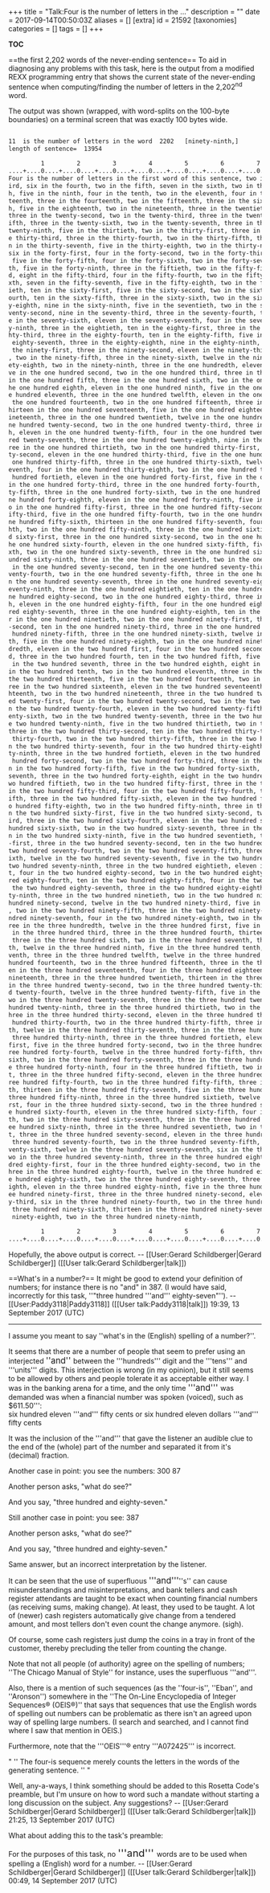 +++
title = "Talk:Four is the number of letters in the ..."
description = ""
date = 2017-09-14T00:50:03Z
aliases = []
[extra]
id = 21592
[taxonomies]
categories = []
tags = []
+++

__TOC__

==the first 2,202 words of the never-ending sentence==
To aid in diagnosing any problems with this task, here is the output from a modified REXX programming entry that shows the current state of the never-ending sentence when computing/finding the number of letters in the 2,202<sup>nd</sup> word.

The output was shown (wrapped, with word-splits on the 100-byte boundaries) on a terminal screen that was exactly 100 bytes wide.

```txt

11  is the number of letters in the word  2202   [ninety-ninth,]
length of sentence=  13954
                                                                                                   1
         1         2         3         4         5         6         7         8         9         0
....+....0....+....0....+....0....+....0....+....0....+....0....+....0....+....0....+....0....+....0
Four is the number of letters in the first word of this sentence, two in the second, three in the th
ird, six in the fourth, two in the fifth, seven in the sixth, two in the seventh, three in the eight
h, five in the ninth, four in the tenth, two in the eleventh, four in the twelfth, eight in the thir
teenth, three in the fourteenth, two in the fifteenth, three in the sixteenth, six in the seventeent
h, five in the eighteenth, two in the nineteenth, three in the twentieth, five in the twenty-first,
three in the twenty-second, two in the twenty-third, three in the twenty-fourth, six in the twenty-f
ifth, three in the twenty-sixth, two in the twenty-seventh, three in the twenty-eighth, five in the
twenty-ninth, five in the thirtieth, two in the thirty-first, three in the thirty-second, five in th
e thirty-third, three in the thirty-fourth, two in the thirty-fifth, three in the thirty-sixth, seve
n in the thirty-seventh, five in the thirty-eighth, two in the thirty-ninth, three in the fortieth,
six in the forty-first, four in the forty-second, two in the forty-third, three in the forty-fourth,
 five in the forty-fifth, four in the forty-sixth, two in the forty-seventh, three in the forty-eigh
th, five in the forty-ninth, three in the fiftieth, two in the fifty-first, three in the fifty-secon
d, eight in the fifty-third, four in the fifty-fourth, two in the fifty-fifth, three in the fifty-si
xth, seven in the fifty-seventh, five in the fifty-eighth, two in the fifty-ninth, three in the sixt
ieth, ten in the sixty-first, five in the sixty-second, two in the sixty-third, three in the sixty-f
ourth, ten in the sixty-fifth, three in the sixty-sixth, two in the sixty-seventh, three in the sixt
y-eighth, nine in the sixty-ninth, five in the seventieth, two in the seventy-first, three in the se
venty-second, nine in the seventy-third, three in the seventy-fourth, two in the seventy-fifth, thre
e in the seventy-sixth, eleven in the seventy-seventh, four in the seventy-eighth, two in the sevent
y-ninth, three in the eightieth, ten in the eighty-first, three in the eighty-second, two in the eig
hty-third, three in the eighty-fourth, ten in the eighty-fifth, five in the eighty-sixth, two in the
 eighty-seventh, three in the eighty-eighth, nine in the eighty-ninth, four in the ninetieth, two in
 the ninety-first, three in the ninety-second, eleven in the ninety-third, five in the ninety-fourth
, two in the ninety-fifth, three in the ninety-sixth, twelve in the ninety-seventh, three in the nin
ety-eighth, two in the ninety-ninth, three in the one hundredth, eleven in the one hundred first, fi
ve in the one hundred second, two in the one hundred third, three in the one hundred fourth, twelve
in the one hundred fifth, three in the one hundred sixth, two in the one hundred seventh, three in t
he one hundred eighth, eleven in the one hundred ninth, five in the one hundred tenth, two in the on
e hundred eleventh, three in the one hundred twelfth, eleven in the one hundred thirteenth, three in
 the one hundred fourteenth, two in the one hundred fifteenth, three in the one hundred sixteenth, t
hirteen in the one hundred seventeenth, five in the one hundred eighteenth, two in the one hundred n
ineteenth, three in the one hundred twentieth, twelve in the one hundred twenty-first, four in the o
ne hundred twenty-second, two in the one hundred twenty-third, three in the one hundred twenty-fourt
h, eleven in the one hundred twenty-fifth, four in the one hundred twenty-sixth, two in the one hund
red twenty-seventh, three in the one hundred twenty-eighth, nine in the one hundred twenty-ninth, th
ree in the one hundred thirtieth, two in the one hundred thirty-first, three in the one hundred thir
ty-second, eleven in the one hundred thirty-third, five in the one hundred thirty-fourth, two in the
 one hundred thirty-fifth, three in the one hundred thirty-sixth, twelve in the one hundred thirty-s
eventh, four in the one hundred thirty-eighth, two in the one hundred thirty-ninth, three in the one
 hundred fortieth, eleven in the one hundred forty-first, five in the one hundred forty-second, two
in the one hundred forty-third, three in the one hundred forty-fourth, twelve in the one hundred for
ty-fifth, three in the one hundred forty-sixth, two in the one hundred forty-seventh, three in the o
ne hundred forty-eighth, eleven in the one hundred forty-ninth, five in the one hundred fiftieth, tw
o in the one hundred fifty-first, three in the one hundred fifty-second, eleven in the one hundred f
ifty-third, five in the one hundred fifty-fourth, two in the one hundred fifty-fifth, three in the o
ne hundred fifty-sixth, thirteen in the one hundred fifty-seventh, four in the one hundred fifty-eig
hth, two in the one hundred fifty-ninth, three in the one hundred sixtieth, twelve in the one hundre
d sixty-first, three in the one hundred sixty-second, two in the one hundred sixty-third, three in t
he one hundred sixty-fourth, eleven in the one hundred sixty-fifth, five in the one hundred sixty-si
xth, two in the one hundred sixty-seventh, three in the one hundred sixty-eighth, eight in the one h
undred sixty-ninth, three in the one hundred seventieth, two in the one hundred seventy-first, three
 in the one hundred seventy-second, ten in the one hundred seventy-third, four in the one hundred se
venty-fourth, two in the one hundred seventy-fifth, three in the one hundred seventy-sixth, eleven i
n the one hundred seventy-seventh, three in the one hundred seventy-eighth, two in the one hundred s
eventy-ninth, three in the one hundred eightieth, ten in the one hundred eighty-first, five in the o
ne hundred eighty-second, two in the one hundred eighty-third, three in the one hundred eighty-fourt
h, eleven in the one hundred eighty-fifth, four in the one hundred eighty-sixth, two in the one hund
red eighty-seventh, three in the one hundred eighty-eighth, ten in the one hundred eighty-ninth, fou
r in the one hundred ninetieth, two in the one hundred ninety-first, three in the one hundred ninety
-second, ten in the one hundred ninety-third, three in the one hundred ninety-fourth, two in the one
 hundred ninety-fifth, three in the one hundred ninety-sixth, twelve in the one hundred ninety-seven
th, five in the one hundred ninety-eighth, two in the one hundred ninety-ninth, three in the two hun
dredth, eleven in the two hundred first, four in the two hundred second, two in the two hundred thir
d, three in the two hundred fourth, ten in the two hundred fifth, five in the two hundred sixth, two
 in the two hundred seventh, three in the two hundred eighth, eight in the two hundred ninth, three
in the two hundred tenth, two in the two hundred eleventh, three in the two hundred twelfth, ten in
the two hundred thirteenth, five in the two hundred fourteenth, two in the two hundred fifteenth, th
ree in the two hundred sixteenth, eleven in the two hundred seventeenth, five in the two hundred eig
hteenth, two in the two hundred nineteenth, three in the two hundred twentieth, ten in the two hundr
ed twenty-first, four in the two hundred twenty-second, two in the two hundred twenty-third, three i
n the two hundred twenty-fourth, eleven in the two hundred twenty-fifth, three in the two hundred tw
enty-sixth, two in the two hundred twenty-seventh, three in the two hundred twenty-eighth, ten in th
e two hundred twenty-ninth, five in the two hundred thirtieth, two in the two hundred thirty-first,
three in the two hundred thirty-second, ten in the two hundred thirty-third, five in the two hundred
 thirty-fourth, two in the two hundred thirty-fifth, three in the two hundred thirty-sixth, twelve i
n the two hundred thirty-seventh, four in the two hundred thirty-eighth, two in the two hundred thir
ty-ninth, three in the two hundred fortieth, eleven in the two hundred forty-first, three in the two
 hundred forty-second, two in the two hundred forty-third, three in the two hundred forty-fourth, te
n in the two hundred forty-fifth, five in the two hundred forty-sixth, two in the two hundred forty-
seventh, three in the two hundred forty-eighth, eight in the two hundred forty-ninth, three in the t
wo hundred fiftieth, two in the two hundred fifty-first, three in the two hundred fifty-second, ten
in the two hundred fifty-third, four in the two hundred fifty-fourth, two in the two hundred fifty-f
ifth, three in the two hundred fifty-sixth, eleven in the two hundred fifty-seventh, three in the tw
o hundred fifty-eighth, two in the two hundred fifty-ninth, three in the two hundred sixtieth, ten i
n the two hundred sixty-first, five in the two hundred sixty-second, two in the two hundred sixty-th
ird, three in the two hundred sixty-fourth, eleven in the two hundred sixty-fifth, three in the two
hundred sixty-sixth, two in the two hundred sixty-seventh, three in the two hundred sixty-eighth, te
n in the two hundred sixty-ninth, five in the two hundred seventieth, two in the two hundred seventy
-first, three in the two hundred seventy-second, ten in the two hundred seventy-third, three in the
two hundred seventy-fourth, two in the two hundred seventy-fifth, three in the two hundred seventy-s
ixth, twelve in the two hundred seventy-seventh, five in the two hundred seventy-eighth, two in the
two hundred seventy-ninth, three in the two hundred eightieth, eleven in the two hundred eighty-firs
t, four in the two hundred eighty-second, two in the two hundred eighty-third, three in the two hund
red eighty-fourth, ten in the two hundred eighty-fifth, four in the two hundred eighty-sixth, two in
 the two hundred eighty-seventh, three in the two hundred eighty-eighth, ten in the two hundred eigh
ty-ninth, three in the two hundred ninetieth, two in the two hundred ninety-first, three in the two
hundred ninety-second, twelve in the two hundred ninety-third, five in the two hundred ninety-fourth
, two in the two hundred ninety-fifth, three in the two hundred ninety-sixth, thirteen in the two hu
ndred ninety-seventh, four in the two hundred ninety-eighth, two in the two hundred ninety-ninth, th
ree in the three hundredth, twelve in the three hundred first, five in the three hundred second, two
 in the three hundred third, three in the three hundred fourth, thirteen in the three hundred fifth,
 three in the three hundred sixth, two in the three hundred seventh, three in the three hundred eigh
th, twelve in the three hundred ninth, five in the three hundred tenth, two in the three hundred ele
venth, three in the three hundred twelfth, twelve in the three hundred thirteenth, six in the three
hundred fourteenth, two in the three hundred fifteenth, three in the three hundred sixteenth, fourte
en in the three hundred seventeenth, four in the three hundred eighteenth, two in the three hundred
nineteenth, three in the three hundred twentieth, thirteen in the three hundred twenty-first, three
in the three hundred twenty-second, two in the three hundred twenty-third, three in the three hundre
d twenty-fourth, twelve in the three hundred twenty-fifth, five in the three hundred twenty-sixth, t
wo in the three hundred twenty-seventh, three in the three hundred twenty-eighth, nine in the three
hundred twenty-ninth, three in the three hundred thirtieth, two in the three hundred thirty-first, t
hree in the three hundred thirty-second, eleven in the three hundred thirty-third, five in the three
 hundred thirty-fourth, two in the three hundred thirty-fifth, three in the three hundred thirty-six
th, twelve in the three hundred thirty-seventh, three in the three hundred thirty-eighth, two in the
 three hundred thirty-ninth, three in the three hundred fortieth, eleven in the three hundred forty-
first, five in the three hundred forty-second, two in the three hundred forty-third, three in the th
ree hundred forty-fourth, twelve in the three hundred forty-fifth, three in the three hundred forty-
sixth, two in the three hundred forty-seventh, three in the three hundred forty-eighth, eleven in th
e three hundred forty-ninth, four in the three hundred fiftieth, two in the three hundred fifty-firs
t, three in the three hundred fifty-second, eleven in the three hundred fifty-third, three in the th
ree hundred fifty-fourth, two in the three hundred fifty-fifth, three in the three hundred fifty-six
th, thirteen in the three hundred fifty-seventh, five in the three hundred fifty-eighth, two in the
three hundred fifty-ninth, three in the three hundred sixtieth, twelve in the three hundred sixty-fi
rst, four in the three hundred sixty-second, two in the three hundred sixty-third, three in the thre
e hundred sixty-fourth, eleven in the three hundred sixty-fifth, four in the three hundred sixty-six
th, two in the three hundred sixty-seventh, three in the three hundred sixty-eighth, nine in the thr
ee hundred sixty-ninth, three in the three hundred seventieth, two in the three hundred seventy-firs
t, three in the three hundred seventy-second, eleven in the three hundred seventy-third, five in the
 three hundred seventy-fourth, two in the three hundred seventy-fifth, three in the three hundred se
venty-sixth, twelve in the three hundred seventy-seventh, six in the three hundred seventy-eighth, t
wo in the three hundred seventy-ninth, three in the three hundred eightieth, eleven in the three hun
dred eighty-first, four in the three hundred eighty-second, two in the three hundred eighty-third, t
hree in the three hundred eighty-fourth, twelve in the three hundred eighty-fifth, three in the thre
e hundred eighty-sixth, two in the three hundred eighty-seventh, three in the three hundred eighty-e
ighth, eleven in the three hundred eighty-ninth, five in the three hundred ninetieth, two in the thr
ee hundred ninety-first, three in the three hundred ninety-second, eleven in the three hundred ninet
y-third, six in the three hundred ninety-fourth, two in the three hundred ninety-fifth, three in the
 three hundred ninety-sixth, thirteen in the three hundred ninety-seventh, five in the three hundred
 ninety-eighth, two in the three hundred ninety-ninth,
                                                                                                   1
         1         2         3         4         5         6         7         8         9         0
....+....0....+....0....+....0....+....0....+....0....+....0....+....0....+....0....+....0....+....0

```


Hopefully, the above output is correct.   -- [[User:Gerard Schildberger|Gerard Schildberger]] ([[User talk:Gerard Schildberger|talk]])

==What's in a number?==
It might be good to extend your definition of numbers; for instance there is no "and" in 387. (I would have said, incorrectly for this task, ''"three hundred '''and''' eighty-seven"''). --[[User:Paddy3118|Paddy3118]] ([[User talk:Paddy3118|talk]]) 19:39, 13 September 2017 (UTC)

-----

I assume you meant to say   ''what's in the (English) spelling of a number?''.

It seems that there are a number of people that seem to prefer using an interjected   <big> ''and'' </big>  between the   '''hundreds'''   digit and the   '''tens'''   and   '''units'''   digits.   This interjection is wrong (in my opinion), but it still seems to be allowed by others and people tolerate it as acceptable either way.   I was in the banking arena for a time, and the only time   <big> '''and''' </big>   was demanded was when a financial number was spoken (voiced), such as   $611.50''':  
   six hundred eleven '''and''' fifty cents
or
   six hundred eleven dollars '''and''' fifty cents

It was the inclusion of the   '''and'''   that gave the listener an audible clue to the end of the (whole) part of the number and separated it from it's (decimal) fraction.


Another case in point:   you see the numbers:     300     87

Another person asks, "what do see?"

And you say, "three hundred and eighty-seven."


Still another case in point:   you see:     387

Another person asks, "what do see?"

And you say, "three hundred and eighty-seven."
  

Same answer, but an incorrect interpretation by the listener.


It can be seen that the use of superfluous   <big>'''and'''</big>''s''   can cause misunderstandings and misinterpretations, and bank tellers and cash register attendants are taught to be exact when counting financial numbers (as receiving sums, making change).   At least, they used to be taught.   A lot of (newer) cash registers automatically give change from a tendered amount, and most tellers don't even count the change anymore.   (sigh).

Of course, some cash registers just dump the coins in a tray in front of the customer, thereby precluding the teller from counting the change.


Note that not all people (of authority) agree on the spelling of numbers;   ''The Chicago Manual of Style''   for instance, uses the superfluous   '''and'''.

Also, there is a mention of such sequences (as the   ''four-is'',   ''Eban'',   and  ''Aronson'') somewhere in the   ''The On-Line Encyclopedia of Integer Sequences® (OEIS®)''   that says that sequences that use the English words of spelling out numbers can be problematic as there isn't an agreed upon way of spelling large numbers.   (I search and searched, and I cannot find where I saw that mention in OEIS.)


Furthermore, note that the   '''OEIS'''®   entry   '''A072425'''   is incorrect.

" '' The four-is sequence merely counts the letters in the words of the generating sentence. '' " 


Well, any-a-ways, I think something should be added to this Rosetta Code's preamble, but I'm unsure on how to word such a mandate without starting a long discussion on the subject.   Any suggestions?
-- [[User:Gerard Schildberger|Gerard Schildberger]] ([[User talk:Gerard Schildberger|talk]]) 21:25, 13 September 2017 (UTC)

What about adding this to the task's preamble:

 For the purposes of this task, no   <big><big> '''and''' </big></big>   words are to be used when spelling a (English) word for a number.
-- [[User:Gerard Schildberger|Gerard Schildberger]] ([[User talk:Gerard Schildberger|talk]]) 00:49, 14 September 2017 (UTC)
